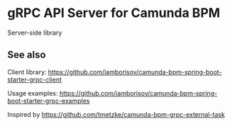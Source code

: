 # gRPC API Server for Camunda BPM

Server-side library

## See also

Client library: https://github.com/iamborisov/camunda-bpm-spring-boot-starter-grpc-client  

Usage examples: https://github.com/iamborisov/camunda-bpm-spring-boot-starter-grpc-examples

Inspired by https://github.com/tmetzke/camunda-bpm-grpc-external-task
